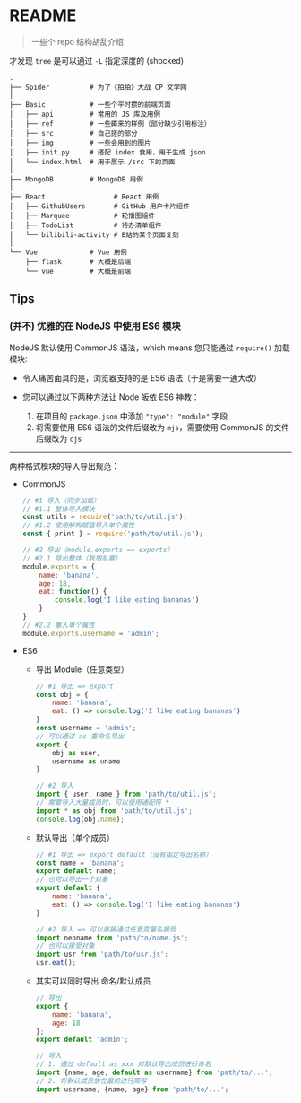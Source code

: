 # README

> 一些个 repo 结构胡乱介绍

才发现 `tree` 是可以通过 `-L` 指定深度的 (shocked)

```text
.
├── Spider          # 为了《拍拍》大战 CP 文学网
│
├── Basic           # 一些个平时攒的前端页面
│   ├── api         # 常用的 JS 库及用例
│   ├── ref         # 一些薅来的样例（部分缺少引用标注）
│   ├── src         # 自己搓的部分
│   ├── img         # 一些会用到的图片
│   ├── init.py     # 搭配 index 食用，用于生成 json
│   └── index.html  # 用于展示 /src 下的页面
│
├── MongoDB         # MongoDB 用例
│
├── React                 # React 用例
│   ├── GithubUsers       # GitHub 用户卡片组件
│   ├── Marquee           # 轮播图组件
│   ├── TodoList          # 待办清单组件
│   └── bilibili-activity # B站的某个页面复刻
│
└── Vue             # Vue 用例
    ├── flask       # 大概是后端
    └── vue         # 大概是前端
```

## Tips

### (并不) 优雅的在 NodeJS 中使用 ES6 模块

NodeJS 默认使用 CommonJS 语法，which means 您只能通过 `require()` 加载模块:

- 令人痛苦面具的是，浏览器支持的是 ES6 语法（于是需要一通大改）

- 您可以通过以下两种方法让 Node 皈依 ES6 神教：

    1. 在项目的 `package.json` 中添加 `"type": "module"` 字段
    2. 将需要使用 ES6 语法的文件后缀改为 `mjs`，需要使用 CommonJS 的文件后缀改为 `cjs`

---

两种格式模块的导入导出规范：

- CommonJS

    ```js
    // #1 导入（同步加载）
    // #1.1 整体导入模块
    const utils = require('path/to/util.js');
    // #1.2 使用解构赋值导入单个属性
    const { print } = require('path/to/util.js');

    // #2 导出（module.exports == exports）
    // #2.1 导出整体（我胡乱塞）
    module.exports = {
        name: 'banana',
        age: 18,
        eat: function() {
            console.log('I like eating bananas')
        }
    }
    // #2.2 塞入单个属性
    module.exports.username = 'admin';
    ```
- ES6

    - 导出 Module（任意类型）

        ```js
        // #1 导出 => export
        const obj = {
            name: 'banana',
            eat: () => console.log('I like eating bananas')
        }
        const username = 'admin';
        // 可以通过 as 重命名导出
        export {
            obj as user,
            username as uname
        }

        // #2 导入
        import { user, name } from 'path/to/util.js';
        // 需要导入大量成员时，可以使用通配符 *
        import * as obj from 'path/to/util.js';
        console.log(obj.name);
        ```

    - 默认导出（单个成员）

        ```js
        // #1 导出 => export default（没有指定导出名称）
        const name = 'banana';
        export default name;
        // 也可以导出一个对象
        export default {
            name: 'banana',
            eat: () => console.log('I like eating bananas')
        }

        // #2 导入 => 可以直接通过任意变量名接受
        import neoname from 'path/to/name.js';
        // 也可以接受对象
        import usr from 'path/to/usr.js';
        usr.eat();
        ```

    - 其实可以同时导出 命名/默认成员

        ```js
        // 导出
        export {
            name: 'banana',
            age: 18
        };
        export default 'admin';

        // 导入
        // 1. 通过 default as xxx 对默认导出成员进行命名
        import {name, age, default as username} from 'path/to/...';
        // 2. 将默认成员放在最前进行简写
        import username, {name, age} from 'path/to/...';
        ```